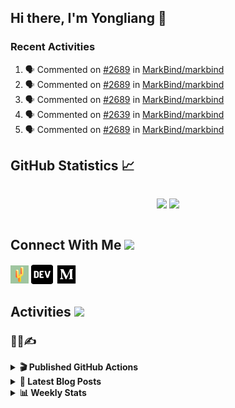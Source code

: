 ## Hi there, I'm Yongliang 👋

### Recent Activities

<!--START_SECTION:activity-->
1. 🗣 Commented on [#2689](https://github.com/MarkBind/markbind/pull/2689#issuecomment-2814642215) in [MarkBind/markbind](https://github.com/MarkBind/markbind)
2. 🗣 Commented on [#2689](https://github.com/MarkBind/markbind/pull/2689#issuecomment-2814154197) in [MarkBind/markbind](https://github.com/MarkBind/markbind)
3. 🗣 Commented on [#2689](https://github.com/MarkBind/markbind/pull/2689#issuecomment-2813439492) in [MarkBind/markbind](https://github.com/MarkBind/markbind)
4. 🗣 Commented on [#2639](https://github.com/MarkBind/markbind/pull/2639#issuecomment-2813014313) in [MarkBind/markbind](https://github.com/MarkBind/markbind)
5. 🗣 Commented on [#2689](https://github.com/MarkBind/markbind/pull/2689#issuecomment-2812982361) in [MarkBind/markbind](https://github.com/MarkBind/markbind)
<!--END_SECTION:activity-->

## GitHub Statistics :chart_with_upwards_trend:
<div align="center">
<div style="display: flex; align-items: center; justify-content: center;">

[![](https://github-readme-stats-tlylt.vercel.app/api?username=tlylt&show_icons=true&theme=tokyonight&hide_border=true&locale=en)](https://github.com/tlylt)
[![](https://github-readme-streak-stats.herokuapp.com/?user=tlylt&theme=tokyonight&hide_border=true)](https://github.com/tlylt)
</div>
</div>

## Connect With Me <img src="https://media.giphy.com/media/2wh5K5yE3ulp3xgYcG/giphy-downsized.gif" width="30">

<a href="https://www.yongliangliu.com/" target="_blank"><img align="center" src="static/site-icon.png" alt="yongliangliu.com" height="29" width="29" /></a>
<a href="https://dev.to/tlylt" target="_blank"><img align="center" src="static/dev-badge.svg" alt="dev.to/tlylt" height="35" width="35" /></a>
<a href="https://tlylt.medium.com" target="_blank"><img align="center" src="static/medium.png" alt="tlylt.medium.com" height="35" width="35" /></a>

## Activities <img src="https://media.giphy.com/media/WUlplcMpOCEmTGBtBW/giphy.gif" width="30">

### 👷‍♂️✍️
<details>
<summary> <b>🎬 Published GitHub Actions </b> </summary>

[![install-graphviz](https://github-readme-stats-tlylt.vercel.app/api/pin/?username=tlylt&repo=install-graphviz)](https://github.com/tlylt/install-graphviz)

[![reposense-action](https://github-readme-stats-tlylt.vercel.app/api/pin/?username=tlylt&repo=reposense-action)](https://github.com/tlylt/reposense-action)

[![markbin-action](https://github-readme-stats-tlylt.vercel.app/api/pin/?username=markbind&repo=markbind-action)](https://github.com/MarkBind/markbind-action)

</details>

<details>
<summary> <b>📕 Latest Blog Posts</b> </summary>

<!-- BLOG-POST-LIST:START -->
- [2025 Spring SWE Reading Summary](https://yongliangliu.com/blog/2025-spring-swe-reading)
- [Go Race Detector Observations](https://yongliangliu.com/blog/go-race-detector)
- [A Vue Component Library Template With TypeScript and Vite](https://yongliangliu.com/blog/vue-component-starter-template)
- [The Need For Speed to Deliver Your Website Fast](https://yongliangliu.com/blog/the-need-for-speed-web-dev)
- [Go defer Can Mess Up Your Intended Code Logic](https://yongliangliu.com/blog/go-defer-ordering)
<!-- BLOG-POST-LIST:END -->

</details>

<details>
<summary> <b>📊 Weekly Stats</b> </summary>

<!--START_SECTION:waka-->
![Code Time](http://img.shields.io/badge/Code%20Time-1%2C281%20hrs%2030%20mins-blue)

**🐱 My GitHub Data** 

> 📦 689.4 kB Used in GitHub's Storage 
 > 
> 🏆 116 Contributions in the Year 2025
 > 
> 🚫 Not Opted to Hire
 > 
> 📜 178 Public Repositories 
 > 
> 🔑 45 Private Repositories 
 > 
**I'm an Early 🐤** 

```text
🌞 Morning                3765 commits        ████████░░░░░░░░░░░░░░░░░   31.40 % 
🌆 Daytime                3167 commits        ███████░░░░░░░░░░░░░░░░░░   26.41 % 
🌃 Evening                4469 commits        █████████░░░░░░░░░░░░░░░░   37.27 % 
🌙 Night                  591 commits         █░░░░░░░░░░░░░░░░░░░░░░░░   04.93 % 
```
📅 **I'm Most Productive on Wednesday** 

```text
Monday                   1437 commits        ███░░░░░░░░░░░░░░░░░░░░░░   11.98 % 
Tuesday                  1899 commits        ████░░░░░░░░░░░░░░░░░░░░░   15.84 % 
Wednesday                2027 commits        ████░░░░░░░░░░░░░░░░░░░░░   16.90 % 
Thursday                 1572 commits        ███░░░░░░░░░░░░░░░░░░░░░░   13.11 % 
Friday                   1474 commits        ███░░░░░░░░░░░░░░░░░░░░░░   12.29 % 
Saturday                 1714 commits        ████░░░░░░░░░░░░░░░░░░░░░   14.29 % 
Sunday                   1869 commits        ████░░░░░░░░░░░░░░░░░░░░░   15.59 % 
```


📊 **This Week I Spent My Time On** 

```text
🕑︎ Time Zone: Asia/Singapore

💬 Programming Languages: 
Markdown                 46 mins             █████████████████████████   100.00 % 
```


 Last Updated on 25/05/2025 01:02:31 UTC
<!--END_SECTION:waka-->

</details>
